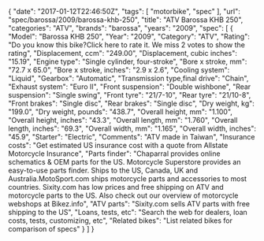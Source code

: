{
    "date": "2017-01-12T22:46:50Z",
    "tags": [
        "motorbike",
        "spec"
    ],
    "url": "spec\/barossa\/2009\/barossa-khb-250",
    "title": "ATV Barossa KHB 250",
    "categories": "ATV",
    "brands": "barossa",
    "years": "2009",
    "spec": [
        {
            "Model": "Barossa KHB 250",
            "Year": "2009",
            "Category": "ATV",
            "Rating": "Do you know this bike?Click here to rate it. We miss 2 votes to show the rating",
            "Displacement, ccm": "249.00",
            "Displacement, cubic inches": "15.19",
            "Engine type": "Single cylinder, four-stroke",
            "Bore x stroke, mm": "72.7 x 65.0",
            "Bore x stroke, inches": "2.9 x 2.6",
            "Cooling system": "Liquid",
            "Gearbox": "Automatic",
            "Transmission type,final drive": "Chain",
            "Exhaust system": "Euro II",
            "Front suspension": "Double wishbone",
            "Rear suspension": "Single swing",
            "Front tyre": "21\/7-10",
            "Rear tyre": "21\/10-8",
            "Front brakes": "Single disc",
            "Rear brakes": "Single disc",
            "Dry weight, kg": "199.0",
            "Dry weight, pounds": "438.7",
            "Overall height, mm": "1.100",
            "Overall height, inches": "43.3",
            "Overall length, mm": "1.760",
            "Overall length, inches": "69.3",
            "Overall width, mm": "1.165",
            "Overall width, inches": "45.9",
            "Starter": "Electric",
            "Comments": "ATV made in Taiwan",
            "Insurance costs": "Get estimated US insurance cost with a quote from Allstate Motorcycle Insurance",
            "Parts finder": "Chaparral provides online schematics & OEM parts for the US.   Motorcycle Superstore provides an easy-to-use parts finder. Ships to the US, Canada, UK and Australia.MotoSport.com ships motorcycle parts and accessories to most countries.    Sixity.com has low prices and free shipping on ATV and motorcycle parts to the US. Also check out our overview of motorcycle webshops at Bikez.info",
            "ATV parts": "Sixity.com sells ATV parts with free shipping to the US",
            "Loans, tests, etc": "Search the web for dealers, loan costs, tests, customizing, etc",
            "Related bikes": "List related bikes for comparison of specs"
        }
    ]
}
